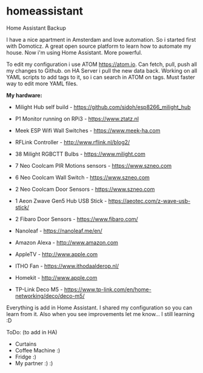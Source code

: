 # homeassistant

Home Assistant Backup

I have a nice apartment in Amsterdam and love automation. So i started first with Domoticz. A great open source platform to learn how to automate my house. Now i'm using Home Assistant. More powerful.

To edit my configuration i use ATOM https://atom.io. Can fetch, pull, push all my changes to Github. on HA Server i pull the new data back.
Working on all YAML scripts to add tags to it, so i can search in ATOM on tags. Must faster way to edit more YAML files.

**My hardware:**
- Milight Hub self build - https://github.com/sidoh/esp8266_milight_hub

- P1 Monitor running on RPi3 - https://www.ztatz.nl
- Meek ESP Wifi Wall Switches - https://www.meek-ha.com

- RFLink Controller - http://www.rflink.nl/blog2/

- 38 Milight RGBCTT Bulbs - https://www.milight.com

- 7 Neo Coolcam PIR Motions sensors - https://www.szneo.com
- 6 Neo Coolcam Wall Switch - https://www.szneo.com
- 2 Neo Coolcam Door Sensors - https://www.szneo.com

- 1 Aeon Zwave Gen5 Hub USB Stick - https://aeotec.com/z-wave-usb-stick/

- 2 Fibaro Door Sensors - https://www.fibaro.com/

- Nanoleaf - https://nanoleaf.me/en/
- Amazon Alexa - http://www.amazon.com
- AppleTV - http://www.apple.com
- ITHO Fan - https://www.ithodaalderop.nl/
- Homekit - http://www.apple.com

- TP-Link Deco M5 - https://www.tp-link.com/en/home-networking/deco/deco-m5/

Everything is add in Home Assistant. I shared my configuration so you can learn from it.
Also when you see improvements let me know... I still learning :D

ToDo: (to add in HA)
- Curtains
- Coffee Machine :)
- Fridge :)
- My partner :) :)

